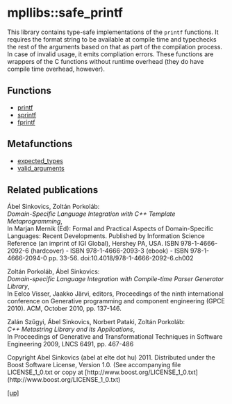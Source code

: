 # mpllibs::safe_printf

This library contains type-safe implementations of the `printf` functions.
It requires the format string to be available at compile time and typechecks
the rest of the arguments based on that as part of the compilation process.
In case of invalid usage, it emits compliation errors. These functions are
wrappers of the C functions without runtime overhead (they do have compile
time overhead, however).

## Functions

* [printf](printf.html)
* [sprintf](sprintf.html)
* [fprintf](fprintf.html)

## Metafunctions

* [expected_types](expected_types.html)
* [valid_arguments](valid_arguments.html)

## Related publications

Ábel Sinkovics, Zoltán Porkoláb: <br />
*Domain-Specific Language Integration with C++ Template Metaprogramming*, <br />
In Marjan Mernik (Ed): Formal and Practical Aspects of Domain-Specific
Languages: Recent Developments. Published by Information Science Reference (an
imprint of IGI Global), Hershey PA, USA. ISBN 978-1-4666-2092-6 (hardcover) -
ISBN 978-1-4666-2093-3 (ebook) - ISBN 978-1-4666-2094-0 pp. 33-56.
doi:10.4018/978-1-4666-2092-6.ch002

Zoltán Porkoláb, Ábel Sinkovics: <br />
*Domain-specific Language Integration with Compile-time Parser Generator
Library*, <br />
In Eelco Visser, Jaakko Järvi, editors, Proceedings of the ninth
international conference on Generative programming and component
engineering (GPCE 2010). ACM, October 2010, pp. 137-146.

Zalán Szűgyi, Ábel Sinkovics, Norbert Pataki, Zoltán Porkoláb: <br />
*C++ Metastring Library and its Applications*, <br />
In Proceedings of Generative and Transformational Techniques in Software
Engineering 2009, LNCS 6491, pp. 467-486

<p class="copyright">
Copyright Abel Sinkovics (abel at elte dot hu) 2011.
Distributed under the Boost Software License, Version 1.0.
(See accompanying file LICENSE_1_0.txt or copy at
[http://www.boost.org/LICENSE_1_0.txt](http://www.boost.org/LICENSE_1_0.txt)
</p>

[[up]](../../../index.html)


